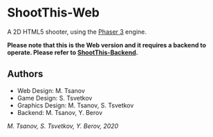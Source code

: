 # ShootThis-Web

A 2D HTML5 shooter, using the [Phaser 3](https://github.com/photonstorm/phaser/) engine.

**Please note that this is the Web version and it requires a backend to operate. Please refer to [ShootThis-Backend](https://github.com/mtsanovv/ShootThis-Backend).**

## Authors
- Web Design: M. Tsanov
- Game Design: S. Tsvetkov
- Graphics Design: M. Tsanov, S. Tsvetkov
- Backend: M. Tsanov, Y. Berov

*M. Tsanov, S. Tsvetkov, Y. Berov, 2020*
